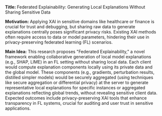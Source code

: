 **Title:** Federated Explainability: Generating Local Explanations Without Sharing Sensitive Data

**Motivation:** Applying XAI in sensitive domains like healthcare or finance is crucial for trust and debugging, but sharing raw data to generate explanations centrally poses significant privacy risks. Existing XAI methods often require access to data or model parameters, hindering their use in privacy-preserving federated learning (FL) scenarios.

**Main Idea:** This research proposes "Federated Explainability," a novel framework enabling collaborative generation of local model explanations (e.g., SHAP, LIME) in an FL setting without sharing local data. Each client would compute explanation components locally using its private data and the global model. These components (e.g., gradients, perturbation results, distilled simpler models) would be securely aggregated (using techniques like secure aggregation or differential privacy) at the server to generate representative local explanations for specific instances or aggregated explanations reflecting global trends, without revealing sensitive client data. Expected outcomes include privacy-preserving XAI tools that enhance transparency in FL systems, crucial for auditing and user trust in sensitive applications.
